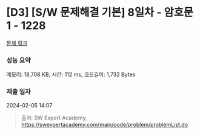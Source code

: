 # [D3] [S/W 문제해결 기본] 8일차 - 암호문1 - 1228 

[문제 링크](https://swexpertacademy.com/main/code/problem/problemDetail.do?contestProbId=AV14w-rKAHACFAYD) 

### 성능 요약

메모리: 18,708 KB, 시간: 112 ms, 코드길이: 1,732 Bytes

### 제출 일자

2024-02-05 14:07



> 출처: SW Expert Academy, https://swexpertacademy.com/main/code/problem/problemList.do